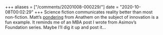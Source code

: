 +++
aliases = ["/comments/20201008-000229/"]
date = "2020-10-08T00:02:29"
+++
Science fiction communicates reality better than most non-fiction. Matt’s [pondering](http://interconnected.org/home/2020/10/07/orthogonal) from Anathem on the subject of innovation is a fun example. It reminds me of an MBA post I wrote from Asimov’s Foundation series. Maybe I’ll dig it up and post it...

